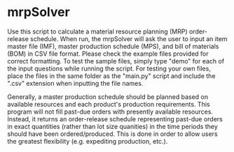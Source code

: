 # mrpSolver

Use this script to calculate a material resource planning (MRP) order-release schedule. When run, the mrpSolver will ask the user to input an item master file (IMF), master production schedule (MPS), and bill of materials (BOM) in CSV file format. Please check the example files provided for correct formatting. To test the sample files, simply type "demo" for each of the input questions while running the script. For testing your own files, place the files in the same folder as the "main.py" script and include the ".csv" extension when inputting the file names.

Generally, a master production schedule should be planned based on available resources and each product's production requirements. This program will not fill past-due orders with presently available resources. Instead, it returns an order-release schedule representing past-due orders in exact quantities (rather than lot size quanities) in the time periods they should have been ordered/produced. This is done in order to allow users the greatest flexibility (e.g. expediting production, etc.).
